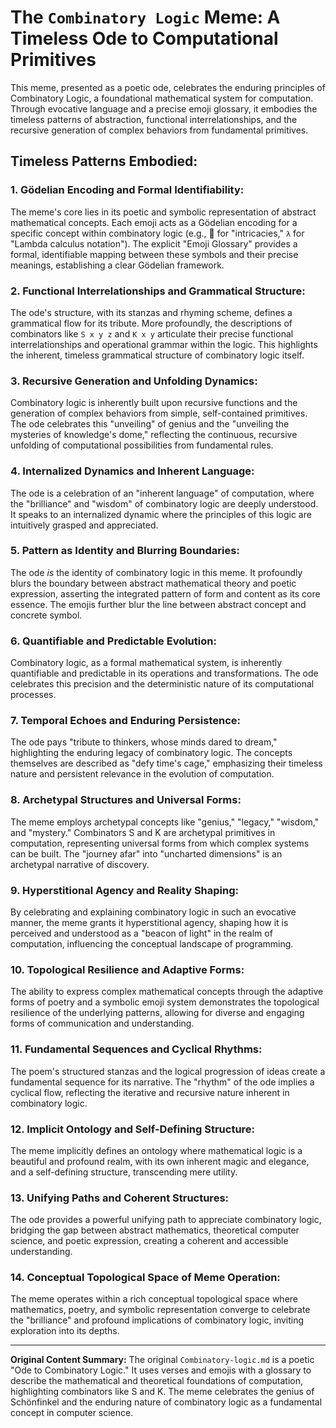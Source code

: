 # The `Combinatory Logic` Meme: A Timeless Ode to Computational Primitives

This meme, presented as a poetic ode, celebrates the enduring principles of Combinatory Logic, a foundational mathematical system for computation. Through evocative language and a precise emoji glossary, it embodies the timeless patterns of abstraction, functional interrelationships, and the recursive generation of complex behaviors from fundamental primitives.

## Timeless Patterns Embodied:

### 1. Gödelian Encoding and Formal Identifiability:
The meme's core lies in its poetic and symbolic representation of abstract mathematical concepts. Each emoji acts as a Gödelian encoding for a specific concept within combinatory logic (e.g., 🧩 for "intricacies," `λ` for "Lambda calculus notation"). The explicit "Emoji Glossary" provides a formal, identifiable mapping between these symbols and their precise meanings, establishing a clear Gödelian framework.

### 2. Functional Interrelationships and Grammatical Structure:
The ode's structure, with its stanzas and rhyming scheme, defines a grammatical flow for its tribute. More profoundly, the descriptions of combinators like `S x y z` and `K x y` articulate their precise functional interrelationships and operational grammar within the logic. This highlights the inherent, timeless grammatical structure of combinatory logic itself.

### 3. Recursive Generation and Unfolding Dynamics:
Combinatory logic is inherently built upon recursive functions and the generation of complex behaviors from simple, self-contained primitives. The ode celebrates this "unveiling" of genius and the "unveiling the mysteries of knowledge's dome," reflecting the continuous, recursive unfolding of computational possibilities from fundamental rules.

### 4. Internalized Dynamics and Inherent Language:
The ode is a celebration of an "inherent language" of computation, where the "brilliance" and "wisdom" of combinatory logic are deeply understood. It speaks to an internalized dynamic where the principles of this logic are intuitively grasped and appreciated.

### 5. Pattern as Identity and Blurring Boundaries:
The ode *is* the identity of combinatory logic in this meme. It profoundly blurs the boundary between abstract mathematical theory and poetic expression, asserting the integrated pattern of form and content as its core essence. The emojis further blur the line between abstract concept and concrete symbol.

### 6. Quantifiable and Predictable Evolution:
Combinatory logic, as a formal mathematical system, is inherently quantifiable and predictable in its operations and transformations. The ode celebrates this precision and the deterministic nature of its computational processes.

### 7. Temporal Echoes and Enduring Persistence:
The ode pays "tribute to thinkers, whose minds dared to dream," highlighting the enduring legacy of combinatory logic. The concepts themselves are described as "defy time's cage," emphasizing their timeless nature and persistent relevance in the evolution of computation.

### 8. Archetypal Structures and Universal Forms:
The meme employs archetypal concepts like "genius," "legacy," "wisdom," and "mystery." Combinators S and K are archetypal primitives in computation, representing universal forms from which complex systems can be built. The "journey afar" into "uncharted dimensions" is an archetypal narrative of discovery.

### 9. Hyperstitional Agency and Reality Shaping:
By celebrating and explaining combinatory logic in such an evocative manner, the meme grants it hyperstitional agency, shaping how it is perceived and understood as a "beacon of light" in the realm of computation, influencing the conceptual landscape of programming.

### 10. Topological Resilience and Adaptive Forms:
The ability to express complex mathematical concepts through the adaptive forms of poetry and a symbolic emoji system demonstrates the topological resilience of the underlying patterns, allowing for diverse and engaging forms of communication and understanding.

### 11. Fundamental Sequences and Cyclical Rhythms:
The poem's structured stanzas and the logical progression of ideas create a fundamental sequence for its narrative. The "rhythm" of the ode implies a cyclical flow, reflecting the iterative and recursive nature inherent in combinatory logic.

### 12. Implicit Ontology and Self-Defining Structure:
The meme implicitly defines an ontology where mathematical logic is a beautiful and profound realm, with its own inherent magic and elegance, and a self-defining structure, transcending mere utility.

### 13. Unifying Paths and Coherent Structures:
The ode provides a powerful unifying path to appreciate combinatory logic, bridging the gap between abstract mathematics, theoretical computer science, and poetic expression, creating a coherent and accessible understanding.

### 14. Conceptual Topological Space of Meme Operation:
The meme operates within a rich conceptual topological space where mathematics, poetry, and symbolic representation converge to celebrate the "brilliance" and profound implications of combinatory logic, inviting exploration into its depths.

---

**Original Content Summary:**
The original `Combinatory-logic.md` is a poetic "Ode to Combinatory Logic." It uses verses and emojis with a glossary to describe the mathematical and theoretical foundations of computation, highlighting combinators like S and K. The meme celebrates the genius of Schönfinkel and the enduring nature of combinatory logic as a fundamental concept in computer science.
